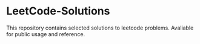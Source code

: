 # LeetCode-Solutions
This repository contains selected solutions to leetcode problems. 
Avaliable for public usage and reference.
